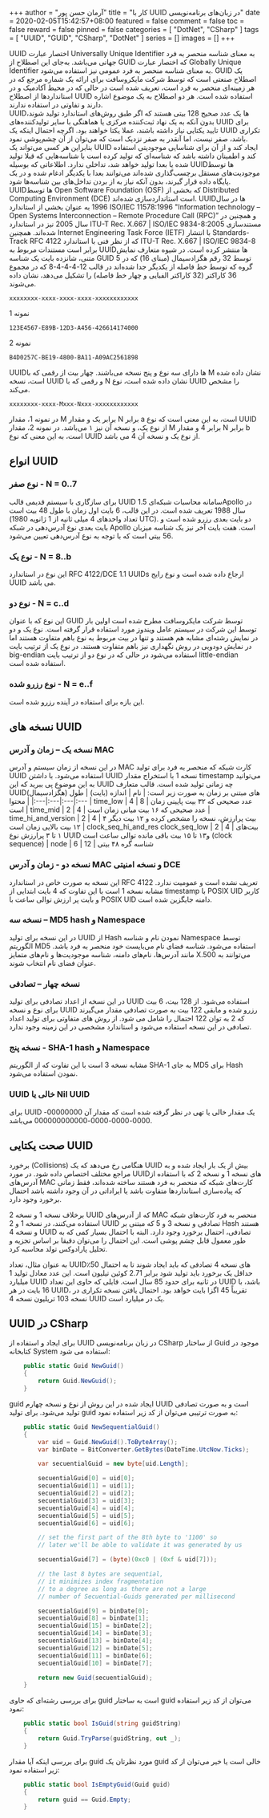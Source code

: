 +++
author = "آرمان حسن پور"
title = "کار با UUID در زبان‌های برنامه‌نویسی" 
date = 2020-02-05T15:42:57+08:00
featured = false
comment = false
toc = false
reward = false
pinned = false
categories = [
	"DotNet", "CSharp"
]
tags = [
    "UUID", "GUID", "CSharp", "DotNet"
]
series = []
images = []
+++

UUID اختصار عبارت Universally Unique Identifier به معنای شناسه منحصر به فرد جهانی می‌باشد. به‌جای این اصطلاح از GUID که اختصار عبارت Globally Unique Identifier به معنای شناسه منحصر به فرد عمومی نیز استفاده می‌شود. GUID یک اصطلاح صنعتی است که توسط شرکت مایکروسافت برای ارائه یک شماره مرجع که در هر زمینه‌ای منحصر به فرد است، تعریف شده است در حالی که در محیط آکادمیک و در استانداردها از اصطلاح UUID استفاده شده است. هر دو اصطلاح به یک موضوع اشاره دارند و تفاوتی در استفاده ندارند.
<br>
UUIDها یک عدد صحیح 128 بیتی هستند که اگر طبق روش‌های استاندارد تولید شوند، بدون آنکه به یک نهاد ثبت‌کننده مرکزی یا هماهنگی با سایر تولیدکننده‌های UUID برای تایید یکتایی نیاز داشته باشند، عملا یکتا خواهند بود. اگرچه احتمال اینکه یک UUID تکراری باشد، صفر نیست، اما آنقدر به صفر نزدیک است که می‌توان از آن چشم‌پوشی نمود.
<br>
بنابراین هر کسی می‌تواند یک UUID ایجاد کند و از آن برای شناسایی موجودیتی استفاده کند و اطمینان داشته باشد که شناسه‌ای که تولید کرده ‌است با شناسه‌هایی که قبلا تولید شده یا بعدا تولید خواهد شد، تداخلی ندارد. اطلاعاتی که بوسیله UUIDها توسط موجودیت‌های مستقل برچسب‌گذاری شده‌اند می‌توانند بعدا با یکدیگر ادغام شده و در یک پایگاه داده قرار گیرند، بدون آنکه نیاز به از بردن تداخل‌های بین شناسه‌ها شود.
<br>
UUIDها توسط Open Software Foundation (OSF) که بخشی از Distributed Computing Environment (DCE) است استانداردسازی شده‌اند. UUIDها در سال 1996 به عنوان بخشی از استاندارد ISO/IEC 11578:1996 "Information technology – Open Systems Interconnection – Remote Procedure Call (RPC)” و همچنین در سال 2005 نیز در استاندارد ITU-T Rec. X.667 | ISO/IEC 9834-8:2005 مستندسازی شده‌اند. همچنین Internet Engineering Task Force (IETF) با انتشار Standards-Track RFC 4122 که از نظر فنی با استاندارد ITU-T Rec. X.667 | ISO/IEC 9834-8 برابر است مستندات مربوط به UUIDها منتشر کرده است.
در شیوه متعارف نمایش متنی، شانزده بایت یک شناسه GUID توسط 32 رقم هگزادسیمال (مبنای 16) که در 5 گروه که توسط خط فاصله از یکدیگر جدا شده‌اند در قالب 12-4-4-4-8 که در مجموع 36 کاراکتر (32 کاراکتر الفبایی و چهار خط فاصله) را تشکیل می‌دهد، نشان داده می‌شوند. 
```Text
xxxxxxxx-xxxx-xxxx-xxxx-xxxxxxxxxxxx
```
نمونه 1
```Text
123E4567-E89B-12D3-A456-426614174000
```
نمونه 2
```Text
B4D0257C-BE19-4800-BA11-A09AC2561898
```
UUIDها دارای سه نوع و پنج نسخه می‌باشند. چهار بیت از رقمی که با M نشان داده شده ‌است، نسخه UUID و رقمی که با N نشان داده شده ‌است، نوع UUID را مشخص می‌کند.
```Text
xxxxxxxx-xxxx-Mxxx-Nxxx-xxxxxxxxxxxx
```
در نمونه 1، مقدار M برابر یک و مقدار N برابر a است، به این معنی است که نوع UUID از نوع یک، و نسخه آن نیز ۱ می‌باشد.
در نمونه 2،  مقدار M برابر 4 و مقدار N برابر b است، به این معنی که نوع UUID از نوع یک و نسخه آن 4 می باشد.

## انواع UUID

### نوع صفر - N = 0..7
برای سازگاری با سیستم قدیمی قالب UUID 1.5 سامانه محاسبات شبکه‌ایApollo  در سال 1988 تعریف شده ‌است. در این قالب، 6 بایت اول زمان با طول 48 بیت است (تعداد واحدهای 4 میلی ثانیه از 1 ژانویه 1980 UTC). دو بایت بعدی رزرو شده است و بایت بعدی نوع آدرس‌دهی در شبکه Apollo است. هفت بایت آخر نیز یک شناسه میزبان 56 بیتی است که با توجه به نوع آدرس‌دهی تعیین می‌شود.

### نوع یک - N = 8..b
این نوع در استاندارد RFC 4122/DCE 1.1 UUIDs ارجاع داده شده است و نوع رایج UUID می باشد.

### نوع دو - N = c..d
این نوع که با عنوان GUID توسط شرکت مایکروسافت مطرح شده است اولین بار توسط این شرکت در سیستم عامل ویندوز مورد استفاده قرار گرفته است. نوع یک و دو در نمایش رشته‌ای مشابه هم هستند و تنها در بیت مربوط به نوع باهم متفاوت هستند اما در نمایش دودویی در روش نگهداری نیز باهم متفاوت هستند. در نوع یک از ترتیب بایت big-endian استفاده می‌شود در حالی که در نوع دو از ترتیب بایت little-endian استفاده شده است.

### نوع رزرو شده - N = e..f
این بازه برای استفاده در آینده رزرو شده است.


## نسخه های UUID

### نسخه یک – زمان و آدرس MAC
در این نسخه از زمان سیستم و آدرس MAC کارت شبکه که منحصر به فرد برای تولید UUID استفاده می‌شود. با داشتن UUID نسخه 1 با استخراج مقدار timestamp می‌توانید به این موضوع پی ببرید که این UUID چه زمانی تولید شده است. قالب متعارف UUIDهای مبتنی بر زمان به صورت زیر است:
| نام | اندازه (بایت) | طول (هگزادسیمال) | محتوا
|:---|:---|:---|:---
| time_low | 4 | 8 | عدد صحیحی که ۳۲ بیت پایینی زمان است
| time_mid | 2 | 4 | عدد صحیحی که ۱۶ بیت میانی زمان است
| time_hi_and_version | 2 | 4 | ۴ بیت پرارزش، نسخه را مشخص کرده و ۱۲ بیت دیگر ۱۲ بیت بالایی زمان است
| clock_seq_hi_and_res clock_seq_low | 2 | 4 | بیت‌های ۱ تا ۳ پرارزش نوع UUID و۱۳ تا ۱۵ بیت باقی مانده توالی ساعت است (clock sequence)
| node | 6 | 12 | شناسه گره ۴۸ بیتی

### نسخه دو - زمان و آدرس MAC و نسخه امنیتی DCE
این نسخه به صورت خاص در استاندارد RFC 4122 تعریف نشده است و عمومیت ندارد. مشابه نسخه 1 است با این تفاوت که 4 بایت ابتدایی از timestamp با POSIX UID کاربر و بایت پر ‌ارزش توالی ساعت با POSIX UID دامنه جایگزین شده است.

### نسخه سه – MD5 hash و Namespace
در این نسخه برای تولید UUID از Hash نمودن نام و شناسه Namespace توسط الگوریتم MD5 استفاده می‌شود. شناسه فضای نام می‌بایست خود منحصر به فرد باشد. مانند آدرس‌ها، نام‌های دامنه، شناسه موجودیت‌ها و نام‌های متمایز X.500 می‌توانند به عنوان فضای نام انتخاب شوند.

### نسخه چهار – تصادفی
در این نسخه از اعداد تصادفی برای تولید UUID استفاده می‌شود. از 128 بیت، 6 بیت برای نوع و نسخه UUID رزرو شده و مابقی 122 بیت به صورت تصادفی مقدار می‌گیرند که 2 به توان 122 احتمال را شامل می شود. از روش های متفاوتی برای تولید اعداد تصادفی در این نسخه استفاده می‌شود و استاندارد مشخصی در این زمینه وجود ندارد. 

### نسخه پنج - SHA-1 hash و Namespace
مشابه نسخه 3 است با این تفاوت که از الگوریتم SHA-1 به جای MD5 برای Hash نمودن استفاده می‌شود.

### UUID خالی یا Nil UUID
برای UUID یک مقدار خالی یا تهی در نظر گرفته شده است که مقدار آن 00000000-0000-0000-0000-000000000000 می‌باشد.

## صحت یکتایی UUID

برخورد (Collisions) هنگامی رخ می‌دهد که یک UUID بیش از یک بار ایجاد شده و به مراجع مختلف اختصاص داده شود. در مورد UUIDهای نسخه 1 و نسخه 2 که با استفاده از آدرس‌های MAC کارت‌های شبکه که منحصر به فرد هستند ساخته شده‌اند، فقط زمانی که پیاده‌سازی استانداردها متفاوت باشد یا ایراداتی در آن وجود داشته باشد احتمال برخورد وجود دارد.

برخلاف نسخه 1 و نسخه 2 UUID که از آدرس‌های MAC منحصر به فرد کارت‌های شبکه استفاده می‌کنند، در نسخه 1 و 2 UUID تصادفی و نسخه 3 و 5 که مبتنی بر Hash هستند و نسخه 4 UUID تصادفی، احتمال برخورد وجود دارد. البته با احتمال بسیار کمی که به طور معمول قابل چشم پوشی است. این احتمال را می‌توان دقیقا بر اساس تجزیه و تحلیل پارادوکس تولد محاسبه کرد. 

به عنوان مثال، تعداد UUIDهای نسخه 4 تصادفی که باید ایجاد شوند تا به احتمال 50٪ حداقل یک برخورد باید تولید شود برابر 2.71 کوئین تیلیون است. این عدد معادل تولید 1 میلیارد UUID در ثانیه برای حدود 85 سال است. فایلی که حاوی این تعداد UUID باشد، با 16 بایت در هر UUID، تقریباً 45 اگزا بایت خواهد بود. احتمال یافتن نسخه تکراری در نسخه 103 تریلیون نسخه 4 UUID یک در میلیارد است.

## UUID در CSharp
برای ایجاد و استفاده از UUID در زبان برنامه‌نویسی CSharp از ساختار Guid موجود در کتابخانه System استفاده می شود:
```csharp
    public static Guid NewGuid()
    {
        return Guid.NewGuid();
    }
```

guid ایجاد شده در این روش از نوع و نسخه چهارم UUID است و به صورت تصادفی تولید می‌شود. برای تولید guid به صورت ترتیبی می‌توان از کد زیر استفاده نمود:
```csharp
    public static Guid NewSequentialGuid()
    {
        var uid = Guid.NewGuid().ToByteArray();
        var binDate = BitConverter.GetBytes(DateTime.UtcNow.Ticks);

        var secuentialGuid = new byte[uid.Length];

        secuentialGuid[0] = uid[0];
        secuentialGuid[1] = uid[1];
        secuentialGuid[2] = uid[2];
        secuentialGuid[3] = uid[3];
        secuentialGuid[4] = uid[4];
        secuentialGuid[5] = uid[5];
        secuentialGuid[6] = uid[6];

        // set the first part of the 8th byte to '1100' so     
        // later we'll be able to validate it was generated by us   

        secuentialGuid[7] = (byte)(0xc0 | (0xf & uid[7]));

        // the last 8 bytes are sequential,    
        // it minimizes index fragmentation   
        // to a degree as long as there are not a large    
        // number of Secuential-Guids generated per millisecond  

        secuentialGuid[9] = binDate[0];
        secuentialGuid[8] = binDate[1];
        secuentialGuid[15] = binDate[2];
        secuentialGuid[14] = binDate[3];
        secuentialGuid[13] = binDate[4];
        secuentialGuid[12] = binDate[5];
        secuentialGuid[11] = binDate[6];
        secuentialGuid[10] = binDate[7];

        return new Guid(secuentialGuid);
    }
```

برای بررسی رشته‌ای که حاوی guid است به ساختار guid می‌توان از کد زیر استفاده نمود:
```csharp
    public static bool IsGuid(string guidString)
    {
        return Guid.TryParse(guidString, out _);
    }
```

برای بررسی اینکه آیا مقدار guid مورد نظرتان یک guid خالی است یا خیر می‌توان از کد زیر استفاده نمود:
```csharp
    public static bool IsEmptyGuid(Guid guid)
    {
        return guid == Guid.Empty;
    }
```